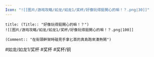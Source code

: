 ```yaml
---
Icon: "![[图片/游戏攻略/如龙/如龙1/奖杯/好像玩得挺開心的嘛！？.png|30]]"
---
```

```ad-common-bronze-trophy
title: (Title:: "好像玩得挺開心的嘛！？")
![[图片/游戏攻略/如龙/如龙1/奖杯/好像玩得挺開心的嘛！？.png|100]]

(Comment:: "在街頭幹架時碰見手拿匕首的真島跑來湊熱鬧")
```

#如龙/如龙1/奖杯 #奖杯 #奖杯/铜
